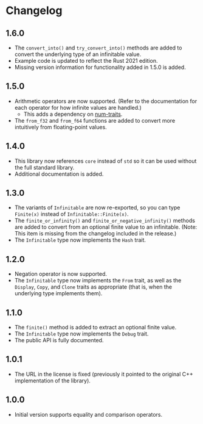 # Changelog

## 1.6.0

* The `convert_into()` and `try_convert_into()` methods are added to convert the underlying type of an infinitable value.
* Example code is updated to reflect the Rust 2021 edition.
* Missing version information for functionality added in 1.5.0 is added.

## 1.5.0

* Arithmetic operators are now supported. (Refer to the documentation for each operator for how infinite values are handled.)
	* This adds a dependency on [num-traits](https://crates.io/crates/num-traits).
* The `from_f32` and `from_f64` functions are added to convert more intuitively from floating-point values.

## 1.4.0

* This library now references `core` instead of `std` so it can be used without the full standard library.
* Additional documentation is added.

## 1.3.0

* The variants of `Infinitable` are now re-exported, so you can type `Finite(x)` instead of `Infinitable::Finite(x)`.
* The `finite_or_infinity()` and `finite_or_negative_infinity()` methods are added to convert from an optional finite value to an infinitable. (Note: This item is missing from the changelog included in the release.)
* The `Infinitable` type now implements the `Hash` trait.

## 1.2.0

* Negation operator is now supported.
* The `Infinitable` type now implements the `From` trait, as well as the `Display`, `Copy`, and `Clone` traits as appropriate (that is, when the underlying type implements them).

## 1.1.0

* The `finite()` method is added to extract an optional finite value.
* The `Infinitable` type now implements the `Debug` trait.
* The public API is fully documented.

## 1.0.1

* The URL in the license is fixed (previously it pointed to the original C++ implementation of the library).

## 1.0.0

* Initial version supports equality and comparison operators.